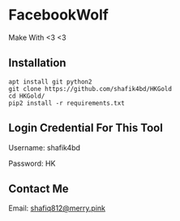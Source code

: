 # FacebookWolf
Make With <3 <3

## Installation

```
apt install git python2
git clone https://github.com/shafik4bd/HKGold
cd HKGold/
pip2 install -r requirements.txt
```

## Login Credential For This Tool

Username: shafik4bd

Password: HK

## Contact Me


Email: shafiq812@merry.pink

